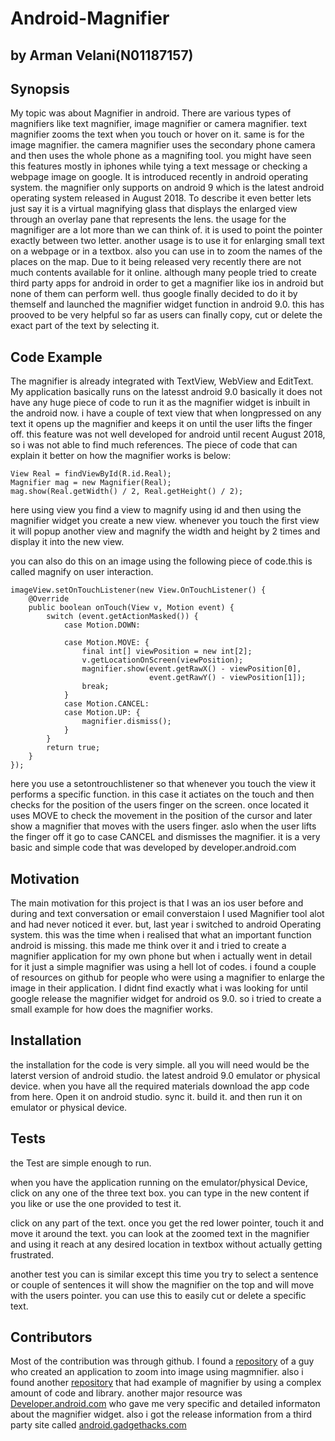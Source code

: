 # Android-Magnifier
## by Arman Velani(N01187157)


## Synopsis

My topic was about Magnifier in android. There are various types of magnifiers like text magnifier, image magnifier or camera magnifier.
text magnifier zooms the text when you touch or hover on it. same is for the image magnifier. the camera magnifier uses the secondary phone camera and then uses the whole phone as a magnifing tool. you might have seen this features mostly in iphones while tying a text message or checking a webpage image on google. It is introduced recently in android operating system. the magnifier only supports on android 9 which is the latest android operating system released in August 2018. To describe it even better lets just say it is a virtual magnifying glass that displays the enlarged view through an overlay pane that represents the lens.
    the usage for the magnifiger are a lot more than we can think of. it is used to point the pointer exactly between two letter. another usage is to use it for enlarging small text on a webpage or in a textbox. also you can use in to zoom the names of the places on the map. Due to it being released very recently there are not much contents available for it online. although many people tried to create third party apps for android in order to get a magnifier like ios in android but none of them can perform well. thus google finally decided to do it by themself and launched the magnifier widget function in android 9.0. this has prooved to be very helpful so far as users can finally copy, cut or delete the exact part of the text by selecting it.

## Code Example

The magnifier is already integrated with TextView, WebView and EditText. My application basically runs on the latesst android 9.0 basically it does not have any huge piece of code to run it as the magnifier widget is inbuilt in the android now. i have a couple of text view that when longpressed on any text it opens up the magnifier and keeps it on until the user lifts the finger off.
this feature was not well developed for android until recent August 2018, so i was not able to find much references. The piece of code that can explain it better on how the magnifier works is below:
```
View Real = findViewById(R.id.Real);
Magnifier mag = new Magnifier(Real);
mag.show(Real.getWidth() / 2, Real.getHeight() / 2);
```
here using view you find a view to magnify using id and then using the magnifier widget you create a new view. whenever you touch the first view it will popup another view and magnify the width and height by 2 times and display it into the new view.

you can also do this on an image using the following piece of code.this is called magnify on user interaction.
```
imageView.setOnTouchListener(new View.OnTouchListener() {
    @Override
    public boolean onTouch(View v, Motion event) {
        switch (event.getActionMasked()) {
            case Motion.DOWN:
                
            case Motion.MOVE: {
                final int[] viewPosition = new int[2];
                v.getLocationOnScreen(viewPosition);
                magnifier.show(event.getRawX() - viewPosition[0],
                               event.getRawY() - viewPosition[1]);
                break;
            }
            case Motion.CANCEL:
            case Motion.UP: {
                magnifier.dismiss();
            }
        }
        return true;
    }
});
```
here you use a setontrouchlistener so that whenever you touch the view it performs a specific function. in this case it actiates on the touch and then checks for the position of the users finger on the screen. once located it uses MOVE to check the movement in the position of the cursor and later show a magnifier that moves with the users finger. aslo when the user lifts the finger off it go to case CANCEL and dismisses the magnifier. it is a very basic and simple code that was developed by developer.android.com

## Motivation

The main motivation for this project is that I was an ios user before and during and text conversation or email converstaion I used Magnifier tool alot and had never noticed it ever. but, last year i switched to android Operating system. this was the time when i realised that what an important function android is missing. this made me think over it and i tried to create a magnifier application for my own phone but when i actually went in detail for it just a simple magnifier was using a hell lot of codes. i found a couple of resources on github for people who were using a magnifier to enlarge the image in their application. I didnt find exactly what i was looking for until google release the magnifier widget for android os 9.0. so i tried to create a small example for how does the magnifier works.

## Installation
 
 the installation for the code is very simple. all you will need would be the laterst version of android studio.
 the latest android 9.0 emulator or physical device.
 when you have all the required materials download the app code from here.
 Open it on android studio.
 sync it.
 build it.
 and then run it on emulator or physical device.

## Tests

the Test are simple enough to run.

when you have the application running on the emulator/physical Device, click on any one of the three text box. you can type in the new content if you like or use the one provided to test it.

click on any part of the text.
once you get the red lower pointer, touch it and move it around the text.
you can look at the zoomed text in the magnifier and using it reach at any desired location in textbox without actually getting frustrated.

another test you can is similar except this time you try to select a sentence or couple of sentences it will show the magnifier on the top and will move with the users pointer. you can use this to easily cut or delete a specific text.

## Contributors
Most of the contribution was through github. 
I found a [repository](https://github.com/nomanr/android-image-magnifier) of a guy who created an application to zoom into image using magmnifier.
also i found another [repository](https://github.com/ellisa1419/android-image-magnifier) that had example of magnifier by using a complex amount of code and library.
another major resource was [Developer.android.com](https://developer.android.com/guide/topics/text/magnifier#java) who gave me very specific and detailed informaton about the magnifier widget.
also i got the release information from a third party site called [android.gadgethacks.com](https://android.gadgethacks.com/news/google-added-iphone-style-text-magnifier-android-9-0-pie-0183328/)
